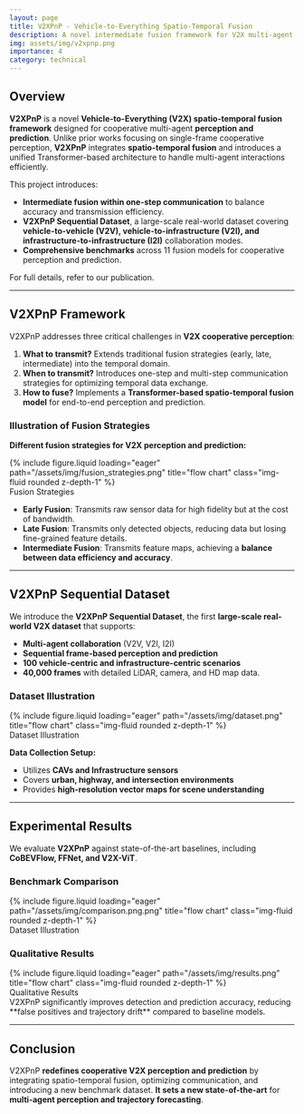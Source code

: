 ```yaml
---
layout: page
title: V2XPnP - Vehicle-to-Everything Spatio-Temporal Fusion
description: A novel intermediate fusion framework for V2X multi-agent perception and prediction.
img: assets/img/v2xpnp.png
importance: 4
category: technical
---
```


## Overview  
**V2XPnP** is a novel **Vehicle-to-Everything (V2X) spatio-temporal fusion framework** designed for cooperative multi-agent **perception and prediction**. Unlike prior works focusing on single-frame cooperative perception, **V2XPnP** integrates **spatio-temporal fusion** and introduces a unified Transformer-based architecture to handle multi-agent interactions efficiently.  

This project introduces:
- **Intermediate fusion within one-step communication** to balance accuracy and transmission efficiency.
- **V2XPnP Sequential Dataset**, a large-scale real-world dataset covering **vehicle-to-vehicle (V2V), vehicle-to-infrastructure (V2I), and infrastructure-to-infrastructure (I2I)** collaboration modes.
- **Comprehensive benchmarks** across 11 fusion models for cooperative perception and prediction.

For full details, refer to our publication.

---

## V2XPnP Framework  

V2XPnP addresses three critical challenges in **V2X cooperative perception**:  
1. **What to transmit?** Extends traditional fusion strategies (early, late, intermediate) into the temporal domain.  
2. **When to transmit?** Introduces one-step and multi-step communication strategies for optimizing temporal data exchange.  
3. **How to fuse?** Implements a **Transformer-based spatio-temporal fusion model** for end-to-end perception and prediction.  

### Illustration of Fusion Strategies  

**Different fusion strategies for V2X perception and prediction:**  
<div class="row">
    <div class="col-sm mt-3 mt-md-0">
        {% include figure.liquid loading="eager" path="/assets/img/fusion_strategies.png" title="flow chart" class="img-fluid rounded z-depth-1" %}
    </div>
</div>
<div class="caption">
    Fusion Strategies
</div>

- **Early Fusion**: Transmits raw sensor data for high fidelity but at the cost of bandwidth.  
- **Late Fusion**: Transmits only detected objects, reducing data but losing fine-grained feature details.  
- **Intermediate Fusion**: Transmits feature maps, achieving a **balance between data efficiency and accuracy**.  

---

## V2XPnP Sequential Dataset  

We introduce the **V2XPnP Sequential Dataset**, the first **large-scale real-world V2X dataset** that supports:
- **Multi-agent collaboration** (V2V, V2I, I2I)
- **Sequential frame-based perception and prediction**
- **100 vehicle-centric and infrastructure-centric scenarios**
- **40,000 frames** with detailed LiDAR, camera, and HD map data.

### Dataset Illustration  
<div class="row">
    <div class="col-sm mt-3 mt-md-0">
        {% include figure.liquid loading="eager" path="/assets/img/dataset.png" title="flow chart" class="img-fluid rounded z-depth-1" %}
    </div>
</div>
<div class="caption">
    Dataset Illustration
</div>

**Data Collection Setup:**  
- Utilizes **CAVs and Infrastructure sensors**  
- Covers **urban, highway, and intersection environments**  
- Provides **high-resolution vector maps for scene understanding**  

---

## Experimental Results  

We evaluate **V2XPnP** against state-of-the-art baselines, including **CoBEVFlow, FFNet, and V2X-ViT**.

### **Benchmark Comparison**  

<div class="row">
    <div class="col-sm mt-3 mt-md-0">
        {% include figure.liquid loading="eager" path="/assets/img/comparison.png.png" title="flow chart" class="img-fluid rounded z-depth-1" %}
    </div>
</div>
<div class="caption">
    Dataset Illustration
</div>

### **Qualitative Results**  

<div class="row">
    <div class="col-sm mt-3 mt-md-0">
        {% include figure.liquid loading="eager" path="/assets/img/results.png" title="flow chart" class="img-fluid rounded z-depth-1" %}
    </div>
</div>
<div class="caption">
    Qualitative Results
</div>
V2XPnP significantly improves detection and prediction accuracy, reducing **false positives and trajectory drift** compared to baseline models.


---

## Conclusion  
V2XPnP **redefines cooperative V2X perception and prediction** by integrating spatio-temporal fusion, optimizing communication, and introducing a new benchmark dataset. **It sets a new state-of-the-art** for **multi-agent perception and trajectory forecasting**.

